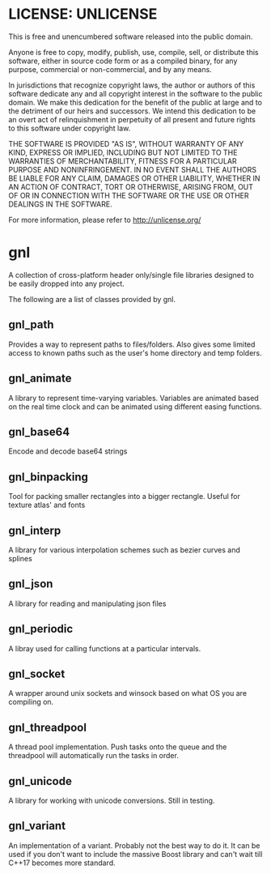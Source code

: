 # LICENSE: UNLICENSE #

This is free and unencumbered software released into the public domain.

Anyone is free to copy, modify, publish, use, compile, sell, or
distribute this software, either in source code form or as a compiled
binary, for any purpose, commercial or non-commercial, and by any
means.

In jurisdictions that recognize copyright laws, the author or authors
of this software dedicate any and all copyright interest in the
software to the public domain. We make this dedication for the benefit
of the public at large and to the detriment of our heirs and
successors. We intend this dedication to be an overt act of
relinquishment in perpetuity of all present and future rights to this
software under copyright law.

THE SOFTWARE IS PROVIDED "AS IS", WITHOUT WARRANTY OF ANY KIND,
EXPRESS OR IMPLIED, INCLUDING BUT NOT LIMITED TO THE WARRANTIES OF
MERCHANTABILITY, FITNESS FOR A PARTICULAR PURPOSE AND NONINFRINGEMENT.
IN NO EVENT SHALL THE AUTHORS BE LIABLE FOR ANY CLAIM, DAMAGES OR
OTHER LIABILITY, WHETHER IN AN ACTION OF CONTRACT, TORT OR OTHERWISE,
ARISING FROM, OUT OF OR IN CONNECTION WITH THE SOFTWARE OR THE USE OR
OTHER DEALINGS IN THE SOFTWARE.

For more information, please refer to <http://unlicense.org/>



# gnl #

A collection of cross-platform header only/single file libraries designed to
be easily dropped into any project.

The following are a list of classes provided by gnl.

## gnl_path ##
Provides a way to represent paths to files/folders. Also gives some
limited access to known paths such as the user's home directory
and temp folders.

## gnl_animate ##
A library to represent time-varying variables. Variables are animated
based on the real time clock and can be animated using different
easing functions.

## gnl_base64 ##
Encode and decode base64 strings

## gnl_binpacking ##
Tool for packing smaller rectangles into a bigger rectangle. Useful for
texture atlas' and fonts

## gnl_interp ##
A library for various interpolation schemes such as bezier curves and splines

## gnl_json ##
A library for reading and manipulating json files

## gnl_periodic ##
A libray used for calling functions at a particular intervals.

## gnl_socket ##
A wrapper around unix sockets and winsock based on what OS you are compiling on.

## gnl_threadpool ##
A thread pool implementation. Push tasks onto the queue and the threadpool will
automatically run the tasks in order.

## gnl_unicode ##
A library for working with unicode conversions. Still in testing.

## gnl_variant ##
An implementation of a variant. Probably not the best way to do it.  It can be
used if you don't want to include the massive Boost library and can't wait
till C++17 becomes more standard.


